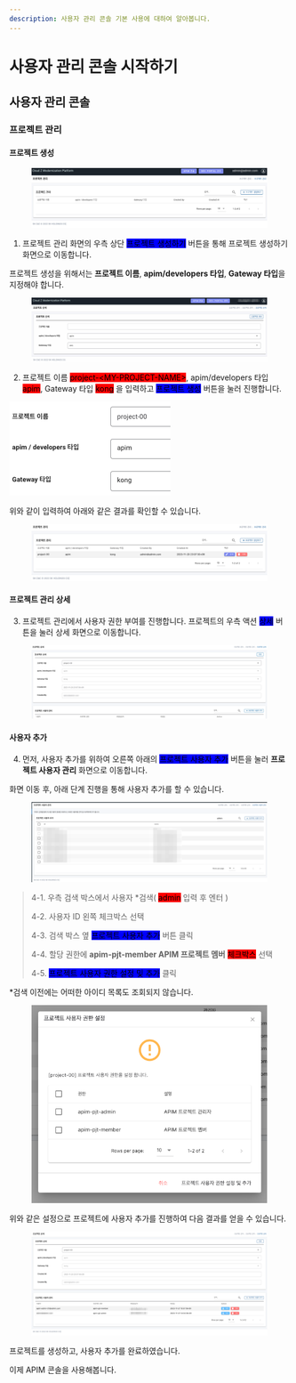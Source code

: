 ```yaml
---
description: 사용자 관리 콘솔 기본 사용에 대하여 알아봅니다.
---
```


# 사용자 관리 콘솔 시작하기

## 사용자 관리 콘솔

### 프로젝트 관리

#### 프로젝트 생성 <a href="#create-project" id="create-project"></a>

<figure><img src="../../.gitbook/assets/image (1) (1) (1).png" alt=""><figcaption></figcaption></figure>

1. 프로젝트 관리 화면의 우측 상단 <mark style="background-color:blue;">프로젝트 생성하기</mark> 버튼을 통해 프로젝트 생성하기 화면으로 이동합니다.

프로젝트 생성을 위해서는 **프로젝트 이름**, **apim/developers 타입**, **Gateway 타입**을 지정해야 합니다.

<figure><img src="../../.gitbook/assets/image (34).png" alt=""><figcaption></figcaption></figure>

2. 프로젝트 이름 <mark style="background-color:red;">project-\<MY-PROJECT-NAME></mark>, apim/developers 타입 <mark style="background-color:red;">apim</mark>, Gateway 타입 <mark style="background-color:red;">kong</mark> 을 입력하고 <mark style="background-color:blue;">프로젝트 생성</mark> 버튼을 눌러 진행합니다.

![](<../../.gitbook/assets/image (38).png>)

위와 같이 입력하여 아래와 같은 결과를 확인할 수 있습니다.

<figure><img src="../../.gitbook/assets/image (2) (1) (1).png" alt=""><figcaption></figcaption></figure>

#### 프로젝트 관리 상세

3. 프로젝트 관리에서 사용자 권한 부여를 진행합니다. 프로젝트의 우측 액션 <mark style="background-color:blue;">상세</mark> 버튼을 눌러 상세 화면으로 이동합니다.

<figure><img src="../../.gitbook/assets/image (7) (1).png" alt=""><figcaption></figcaption></figure>

#### 사용자 추가

4. 먼저, 사용자 추가를 위하여 오른쪽 아래의 <mark style="background-color:blue;">프로젝트 사용자 추가</mark> 버튼을 눌러 **프로젝트 사용자 관리** 화면으로 이동합니다.

화면 이동 후, 아래 단계 진행을 통해 사용자 추가를 할 수 있습니다.

<figure><img src="../../.gitbook/assets/image (11) (1).png" alt=""><figcaption></figcaption></figure>

> 4-1. 우측 검색 박스에서 사용자 \*검색( <mark style="background-color:red;">admin</mark> 입력 후 엔터 )
>
> 4-2. 사용자 ID 왼쪽 체크박스 선택
>
> 4-3. 검색 박스 옆 <mark style="background-color:blue;">프로젝트 사용자 추가</mark> 버튼 클릭
>
> 4-4. 할당 권한에 **apim-pjt-member APIM 프로젝트 멤버** <mark style="background-color:red;">체크박스</mark> 선택
>
> 4-5. <mark style="background-color:blue;">프로젝트 사용자 권한 설정 및 추가</mark> 클릭

\*검색 이전에는 어떠한 아이디 목록도 조회되지 않습니다.

<figure><img src="../../.gitbook/assets/image (5) (1).png" alt=""><figcaption></figcaption></figure>

위와 같은 설정으로 프로젝트에 사용자 추가를 진행하여 다음 결과를 얻을 수 있습니다.

<figure><img src="../../.gitbook/assets/image (6) (1).png" alt=""><figcaption></figcaption></figure>

프로젝트를 생성하고, 사용자 추가를 완료하였습니다.

이제 APIM 콘솔을 사용해봅니다.

